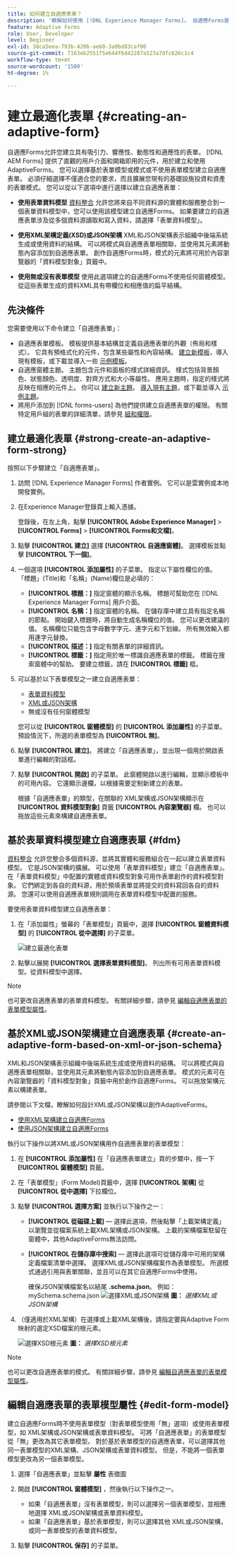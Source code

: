 ```yaml
---
title: 如何建立自適應表單？
description: '瞭解如何使用 [!DNL Experience Manager Forms]。 自適應Forms是可以簡化資訊收集和處理的響應性HTML5表。 更深入地瞭解如何基於表單資料模型和XML或JSON架構建立自適應表單。 '
feature: Adaptive Forms
role: User, Developer
level: Beginner
exl-id: 38ca5eea-793b-420b-ae60-3a0bd83caf00
source-git-commit: 7163eb2551f5e644f6d42287a523a7dfc626c1c4
workflow-type: tm+mt
source-wordcount: '1500'
ht-degree: 1%

---
```


# 建立最適化表單 {#creating-an-adaptive-form}

自適應Forms允許您建立具有吸引力、響應性、動態性和適應性的表單。 [!DNL AEM Forms] 提供了直觀的用戶介面和開箱即用的元件，用於建立和使用AdaptiveForms。 您可以選擇基於表單模型或模式或不使用表單模型建立自適應表單。 必須仔細選擇不僅適合您的要求，而且擴展您現有的基礎設施投資和資產的表單模式。 您可以從以下選項中進行選擇以建立自適應表單：

* **使用表單資料模型**
   [資料整合](data-integration.md) 允許您將來自不同資料源的實體和服務整合到一個表單資料模型中，您可以使用該模型建立自適應Forms。 如果要建立的自適應表單涉及從多個資料源讀取和寫入資料，請選擇「表單資料模型」。

   <!--  * **Using an XDP Form Template**
   It is an ideal form model if you have investments in XFA-based or XDP forms. It provides a direct way to convert your XFA-based forms into Adaptive Forms. Any existing XFA rules are retained in the associated Adaptive Forms. The resulting Adaptive Forms support XFA constructs, such as validations, events, properties, and patterns. -->

* **使用XML架構定義(XSD)或JSON架構**
XML和JSON架構表示組織中後端系統生成或使用資料的結構。 可以將模式與自適應表單相關聯，並使用其元素將動態內容添加到自適應表單。 創作自適應Forms時，模式的元素將可用於內容瀏覽器的「資料模型對象」頁籤中。

* **使用無或沒有表單模型**
使用此選項建立的自適應Forms不使用任何窗體模型。 從這些表單生成的資料XML具有帶欄位和相應值的扁平結構。

## 先決條件

您需要使用以下命令建立「自適應表單」：

* 自適應表單模板。 模板提供基本結構並定義自適應表單的外觀（佈局和樣式）。 它具有預格式化的元件，包含某些屬性和內容結構。 [建立新模板](template-editor.md)，導入現有模板，或下載並導入一些 [示例模板](https://documentcloud.adobe.com/link/track?uri=urn:aaid:scds:US:3f89abe1-0ece-492a-b5af-57c73badad52)。
* 自適應窗體主題。 主題包含元件和面板的樣式詳細資訊。 樣式包括背景顏色、狀態顏色、透明度、對齊方式和大小等屬性。 應用主題時，指定的樣式將反映在相應的元件上。 你可以 [建立新主題](themes.md)。 [導入現有主題](import-export-forms-templates.md#uploading-a-theme)，或下載並導入 [示例主題](https://documentcloud.adobe.com/link/track?uri=urn:aaid:scds:US:2779f80e-16ba-4cd1-a96f-8e2b53f3be25)。
* 將用戶添加到 [!DNL forms-users] 為他們提供建立自適應表單的權限。 有關特定用戶組的表單的詳細清單，請參見 [組和權限](forms-groups-privileges-tasks.md)。

## 建立最適化表單 {#strong-create-an-adaptive-form-strong}

按照以下步驟建立「自適應表單」。

1. 訪問 [!DNL Experience Manager Forms] 作者實例。 它可以是雲實例或本地開發實例。

1. 在Experience Manager登錄頁上輸入憑據。

   登錄後，在左上角，點擊 **[!UICONTROL Adobe Experience Manager]** > **[!UICONTROL Forms]** > **[!UICONTROL Forms和文檔]**。

1. 點擊 **[!UICONTROL 建立]** 選擇 **[!UICONTROL 自適應窗體]**。 選擇模板並點擊 **[!UICONTROL 下一個]**。
1. 一個選項 **[!UICONTROL 添加屬性]** 的子菜單。 指定以下屬性欄位的值。 「標題」(Title)和「名稱」(Name)欄位是必填的：

   * **[!UICONTROL 標題：]** 指定窗體的顯示名稱。 標題可幫助您在 [!DNL Experience Manager Forms] 用戶介面。
   * **[!UICONTROL 名稱：]** 指定窗體的名稱。 在儲存庫中建立具有指定名稱的節點。 開始鍵入標題時，將自動生成名稱欄位的值。 您可以更改建議的值。 名稱欄位只能包含字母數字字元、連字元和下划線。 所有無效輸入都用連字元替換。
   * **[!UICONTROL 描述：]** 指定有關表單的詳細資訊。
   * **[!UICONTROL 標籤：]** 指定用於唯一標識自適應表單的標籤。 標籤在搜索窗體中的幫助。 要建立標籤，請在 **[!UICONTROL 標籤]** 框。

1. 可以基於以下表單模型之一建立自適應表單：

   * [表單資料模型](#fdm)

   <!--* [XFA form template](#create-an-adaptive-form-based-on-an-xfa-form-template)-->
   * [XML或JSON架構](#create-an-adaptive-form-based-on-xml-or-json-schema)
   * 無或沒有任何窗體模型

   您可以從 **[!UICONTROL 窗體模型]** 的 **[!UICONTROL 添加屬性]** 的子菜單。 預設情況下，所選的表單模型為 **[!UICONTROL 無]**。

1. 點擊 **[!UICONTROL 建立]**。 將建立「自適應表單」，並出現一個用於開啟表單進行編輯的對話框。

1. 點擊 **[!UICONTROL 開啟]** 的子菜單。 此窗體開啟以進行編輯，並顯示模板中的可用內容。 它還顯示邊欄，以根據需要定制新建立的表單。

   根據「自適應表單」的類型，在關聯的 <!--XFA form template, -->XML架構或JSON架構顯示在 **[!UICONTROL 資料模型對象]** 頁籤 **[!UICONTROL 內容瀏覽器]** 欄。 也可以拖放這些元素來構建自適應表單。

## 基於表單資料模型建立自適應表單 {#fdm}

[資料整合](data-integration.md) 允許您整合多個資料源，並將其實體和服務組合在一起以建立表單資料模型。 它是JSON架構的擴展。 可以使用「表單資料模型」建立「自適應表單」。 在「表單資料模型」中配置的實體或資料模型對象可用作表單創作的資料模型對象。 它們綁定到各自的資料源，用於預填表單並將提交的資料寫回各自的資料源。 您還可以使用自適應表單規則調用在表單資料模型中配置的服務。

要使用表單資料模型建立自適應表單：

1. 在「添加屬性」螢幕的「表單模型」頁籤中，選擇 **[!UICONTROL 窗體資料模型]** 的 **[!UICONTROL 從中選擇]** 的子菜單。

   ![建立最適化表單](assets/create-af-1-1.png)

1. 點擊以展開 **[!UICONTROL 選擇表單資料模型]**。 列出所有可用表單資料模型。從資料模型中選擇。

>[!NOTE]
>
>也可更改自適應表單的表單資料模型。 有關詳細步驟，請參見 [編輯自適應表單的表單模型屬性](#edit-form-model)。

## 基於XML或JSON架構建立自適應表單 {#create-an-adaptive-form-based-on-xml-or-json-schema}

XML和JSON架構表示組織中後端系統生成或使用資料的結構。 可以將模式與自適應表單相關聯，並使用其元素將動態內容添加到自適應表單。 模式的元素可在內容瀏覽器的「資料模型對象」頁籤中用於創作自適應Forms。 可以拖放架構元素以構建表單。

請參閱以下文檔，瞭解如何設計XML或JSON架構以創作AdaptiveForms。

* [使用XML架構建立自適應Forms](adaptive-form-xml-schema-form-model.md)
* [使用JSON架構建立自適應Forms](adaptive-form-json-schema-form-model.md)

執行以下操作以將XML或JSON架構用作自適應表單的表單模型：

1. 在 **[!UICONTROL 添加屬性]** 在「自適應表單建立」頁的步驟中，按一下 **[!UICONTROL 窗體模型]** 頁籤。
1. 在「表單模型」(Form Model)頁籤中，選擇 **[!UICONTROL 架構]** 從 **[!UICONTROL 從中選擇]** 下拉欄位。

1. 點擊 **[!UICONTROL 選擇方案]** 並執行以下操作之一：

   * **[!UICONTROL 從磁碟上載]**  — 選擇此選項，然後點擊「上載架構定義」以瀏覽並從檔案系統上載XML架構或JSON架構。 上載的架構檔案駐留在窗體中，其他AdaptiveForms無法訪問。
   * **[!UICONTROL 在儲存庫中搜索]**  — 選擇此選項可從儲存庫中可用的架構定義檔案清單中選擇。 選擇XML或JSON架構檔案作為表單模型。 所選模式通過引用與表單關聯，並且可以在其它自適應Forms中使用。

      確保JSON架構檔案名以結尾 **.schema.json**。 例如：mySchema.schema.json
   ![選擇XML或JSON架構](assets/upload-schema.png)
   **圖：** *選擇XML或JSON架構*

1. （僅適用於XML架構）在選擇或上載XML架構後，請指定要與Adaptive Form映射的選定XSD檔案的根元素。

   ![選擇XSD根元素](assets/xsd-root-element.png)
   **圖：** *選擇XSD根元素*

>[!NOTE]
>
>也可以更改自適應表單的模式。 有關詳細步驟，請參見 [編輯自適應表單的表單模型屬性](#edit-form-model)。

## 編輯自適應表單的表單模型屬性 {#edit-form-model}

建立自適應Forms時不使用表單模型（對表單模型使用「無」選項）或使用表單模型，如 <!-- form template, --> XML架構或JSON架構或表單資料模型。 可將「自適應表單」的表單模型從「無」更改為其它表單模型。 對於基於表單模型的自適應表單，可以選擇其他 <!-- form template,--> 同一表單模型的XML架構、JSON架構或表單資料模型。 但是，不能將一個表單模型更改為另一個表單模型。

1. 選擇「自適應表單」並點擊 **屬性** 表徵圖
1. 開啟 **[!UICONTROL 窗體模型]** ，然後執行以下操作之一。

   * 如果「自適應表單」沒有表單模型，則可以選擇另一個表單模型，並相應地選擇 <!-- a form template, --> XML或JSON架構或表單資料模型。
   * 如果「自適應表單」基於表單模型，則可以選擇其他 <!-- form template, --> XML或JSON架構，或同一表單模型的表單資料模型。

1. 點擊 **[!UICONTROL 保存]** 的子菜單。
